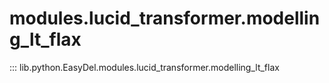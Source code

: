 # modules.lucid_transformer.modelling_lt_flax
::: lib.python.EasyDel.modules.lucid_transformer.modelling_lt_flax
